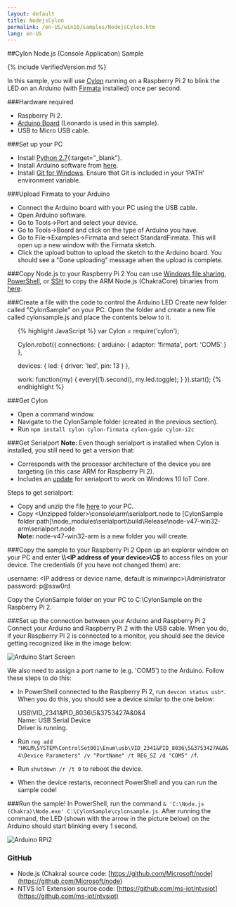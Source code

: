 ```yaml
---
layout: default
title: NodejsCylon
permalink: /en-US/win10/samples/NodejsCylon.htm
lang: en-US
---
```


##Cylon Node.js (Console Application) Sample

{% include VerifiedVersion.md %}

In this sample, you will use [Cylon](https://www.npmjs.com/package/cylon) running on a Raspberry Pi 2 to blink the LED on an Arduino (with [Firmata](https://www.npmjs.com/package/firmata) installed) once per second.

###Hardware required
* Raspberry Pi 2.
* [Arduino Board](https://www.arduino.cc/en/main/products) (Leonardo is used in this sample).
* USB to Micro USB cable.

###Set up your PC
* Install [Python 2.7](https://www.python.org/downloads/){:target="_blank"}.
* Install Arduino software from [here](https://www.arduino.cc/en/Main/Software).
* Install [Git for Windows](http://git-scm.com/download/win). Ensure that Git is included in your ‘PATH’ environment variable.


###Upload Firmata to your Arduino
* Connect the Arduino board with your PC using the USB cable.
* Open Arduino software.
* Go to Tools->Port and select your device.
* Go to Tools->Board and click on the type of Arduino you have.
* Go to File->Examples->Firmata and select StandardFirmata. This will open up a new window with the Firmata sketch.
* Click the upload button to upload the sketch to the Arduino board. You should see a "Done uploading" message when the upload is complete.


###Copy Node.js to your Raspberry Pi 2
You can use [Windows file sharing]({{site.baseurl}}/{{page.lang}}/win10/samples/SMB.htm), [PowerShell]({{site.baseurl}}/{{page.lang}}/win10/samples/PowerShell.htm), 
or [SSH]({{site.baseurl}}/{{page.lang}}/win10/samples/SSH.htm) to copy the ARM Node.js (ChakraCore) binaries from [here](http://aka.ms/nodecc_arm).


###Create a file with the code to control the Arduino LED
Create new folder called "CylonSample" on your PC. Open the folder and create a new file called cylonsample.js and place the contents below to it.
<UL>
{% highlight JavaScript %}
var Cylon = require('cylon');

Cylon.robot({
  connections: {
    arduino: { adaptor: 'firmata', port: 'COM5' }
  },

  devices: {
    led: { driver: 'led', pin: 13 }
  },

  work: function(my) {
    every((1).second(), my.led.toggle);
  }
}).start();
{% endhighlight %}
</UL>

###Get Cylon
* Open a command window.
* Navigate to the CylonSample folder (created in the previous section).
* Run `npm install cylon cylon-firmata cylon-gpio cylon-i2c`


###Get Serialport
**Note:** Even though serialport is installed when Cylon is installed, you still need to get a version that:

* Corresponds with the processor architecture of the device you are targeting (in this case ARM for Raspberry Pi 2).
* Includes an [update](https://github.com/voodootikigod/node-serialport/pull/550) for serialport to work on Windows 10 IoT Core.

Steps to get serialport:

* Copy and unzip the file [here](http://aka.ms/spcc_zip) to your PC.
* Copy &lt;Unzipped folder&gt;\console\arm\serialport.node to [CylonSample folder path]\node_modules\serialport\build\Release\node-v47-win32-arm\serialport.node  
  **Note:** node-v47-win32-arm is a new folder you will create.


###Copy the sample to your Raspberry Pi 2
Open up an explorer window on your PC and enter **\\\\\<IP address of your device\>\\C$** to access files on your device. The credentials (if you have not changed them) are:

   username: <IP address or device name, default is minwinpc>\Administrator  
   password: p@ssw0rd  

Copy the CylonSample folder on your PC to C:\CylonSample on the Raspberry Pi 2.


###Set up the connection between your Arduino and Raspberry Pi 2
Connect your Arduino and Raspberry Pi 2 with the USB cable. When you do, if your Raspberry Pi 2 is connected to a monitor, 
you should see the device getting recognized like in the image below:

![Arduino Start Screen]({{site.baseurl}}/images/Nodejs/arduino-startscreen.jpg)

We also need to assign a port name to (e.g. 'COM5') to the Arduino. Follow these steps to do this:

* In PowerShell connected to the Raspberry Pi 2, run `devcon status usb*`. When you do this, you should see a device similar to the one below:

   USB\VID_2341&PID_8036\5&3753427A&0&4  
   Name: USB Serial Device  
   Driver is running.
* Run `reg add "HKLM\SYSTEM\ControlSet001\Enum\usb\VID_2341&PID_8036\5&3753427A&0&4\Device Parameters" /v "PortName" /t REG_SZ /d "COM5" /f`.
* Run `shutdown /r /t 0` to reboot the device.
* When the device restarts, reconnect PowerShell and you can run the sample code!


###Run the sample!
In PowerShell, run the command `& 'C:\Node.js (Chakra)\Node.exe' C:\CylonSample\cylonsample.js`.
After running the command, the LED (shown with the arrow in the picture below) on the Arduino should start blinking every 1 second.

![Arduino RPi2]({{site.baseurl}}/images/Nodejs/arduino-rpi2.jpg)


### GitHub
* Node.js (Chakra) source code: [https://github.com/Microsoft/node](https://github.com/Microsoft/node)
* NTVS IoT Extension source code: [https://github.com/ms-iot/ntvsiot](https://github.com/ms-iot/ntvsiot)
